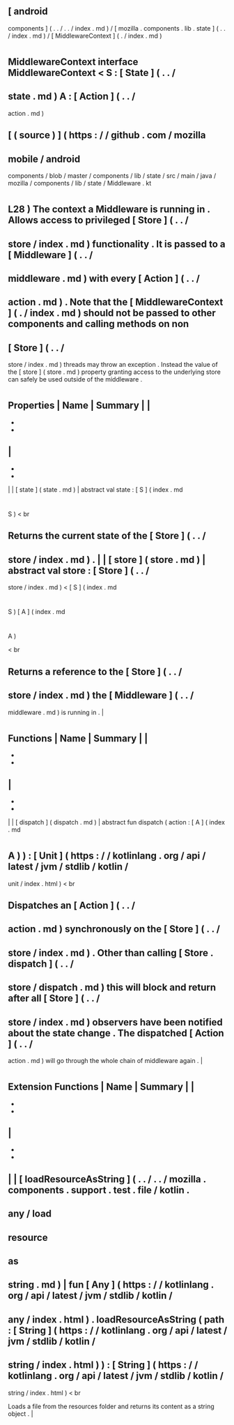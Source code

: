 [
android
-
components
]
(
.
.
/
.
.
/
index
.
md
)
/
[
mozilla
.
components
.
lib
.
state
]
(
.
.
/
index
.
md
)
/
[
MiddlewareContext
]
(
.
/
index
.
md
)
#
MiddlewareContext
interface
MiddlewareContext
<
S
:
[
State
]
(
.
.
/
-
state
.
md
)
A
:
[
Action
]
(
.
.
/
-
action
.
md
)
>
[
(
source
)
]
(
https
:
/
/
github
.
com
/
mozilla
-
mobile
/
android
-
components
/
blob
/
master
/
components
/
lib
/
state
/
src
/
main
/
java
/
mozilla
/
components
/
lib
/
state
/
Middleware
.
kt
#
L28
)
The
context
a
Middleware
is
running
in
.
Allows
access
to
privileged
[
Store
]
(
.
.
/
-
store
/
index
.
md
)
functionality
.
It
is
passed
to
a
[
Middleware
]
(
.
.
/
-
middleware
.
md
)
with
every
[
Action
]
(
.
.
/
-
action
.
md
)
.
Note
that
the
[
MiddlewareContext
]
(
.
/
index
.
md
)
should
not
be
passed
to
other
components
and
calling
methods
on
non
-
[
Store
]
(
.
.
/
-
store
/
index
.
md
)
threads
may
throw
an
exception
.
Instead
the
value
of
the
[
store
]
(
store
.
md
)
property
granting
access
to
the
underlying
store
can
safely
be
used
outside
of
the
middleware
.
#
#
#
Properties
|
Name
|
Summary
|
|
-
-
-
|
-
-
-
|
|
[
state
]
(
state
.
md
)
|
abstract
val
state
:
[
S
]
(
index
.
md
#
S
)
<
br
>
Returns
the
current
state
of
the
[
Store
]
(
.
.
/
-
store
/
index
.
md
)
.
|
|
[
store
]
(
store
.
md
)
|
abstract
val
store
:
[
Store
]
(
.
.
/
-
store
/
index
.
md
)
<
[
S
]
(
index
.
md
#
S
)
[
A
]
(
index
.
md
#
A
)
>
<
br
>
Returns
a
reference
to
the
[
Store
]
(
.
.
/
-
store
/
index
.
md
)
the
[
Middleware
]
(
.
.
/
-
middleware
.
md
)
is
running
in
.
|
#
#
#
Functions
|
Name
|
Summary
|
|
-
-
-
|
-
-
-
|
|
[
dispatch
]
(
dispatch
.
md
)
|
abstract
fun
dispatch
(
action
:
[
A
]
(
index
.
md
#
A
)
)
:
[
Unit
]
(
https
:
/
/
kotlinlang
.
org
/
api
/
latest
/
jvm
/
stdlib
/
kotlin
/
-
unit
/
index
.
html
)
<
br
>
Dispatches
an
[
Action
]
(
.
.
/
-
action
.
md
)
synchronously
on
the
[
Store
]
(
.
.
/
-
store
/
index
.
md
)
.
Other
than
calling
[
Store
.
dispatch
]
(
.
.
/
-
store
/
dispatch
.
md
)
this
will
block
and
return
after
all
[
Store
]
(
.
.
/
-
store
/
index
.
md
)
observers
have
been
notified
about
the
state
change
.
The
dispatched
[
Action
]
(
.
.
/
-
action
.
md
)
will
go
through
the
whole
chain
of
middleware
again
.
|
#
#
#
Extension
Functions
|
Name
|
Summary
|
|
-
-
-
|
-
-
-
|
|
[
loadResourceAsString
]
(
.
.
/
.
.
/
mozilla
.
components
.
support
.
test
.
file
/
kotlin
.
-
any
/
load
-
resource
-
as
-
string
.
md
)
|
fun
[
Any
]
(
https
:
/
/
kotlinlang
.
org
/
api
/
latest
/
jvm
/
stdlib
/
kotlin
/
-
any
/
index
.
html
)
.
loadResourceAsString
(
path
:
[
String
]
(
https
:
/
/
kotlinlang
.
org
/
api
/
latest
/
jvm
/
stdlib
/
kotlin
/
-
string
/
index
.
html
)
)
:
[
String
]
(
https
:
/
/
kotlinlang
.
org
/
api
/
latest
/
jvm
/
stdlib
/
kotlin
/
-
string
/
index
.
html
)
<
br
>
Loads
a
file
from
the
resources
folder
and
returns
its
content
as
a
string
object
.
|
